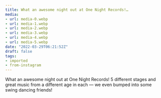 ```yaml
---
title: What an awesome night out at One Night Records!…
media:
- url: media-0.webp
- url: media-1.webp
- url: media-2.webp
- url: media-3.webp
- url: media-4.webp
- url: media-5.webp
date: "2022-03-29T06:21:52Z"
draft: false
tags:
- imported
- from-instagram
---
```

What an awesome night out at One Night Records\! 5 different stages and great music from a different age in each — we even bumped into some swing dancing friends\!
